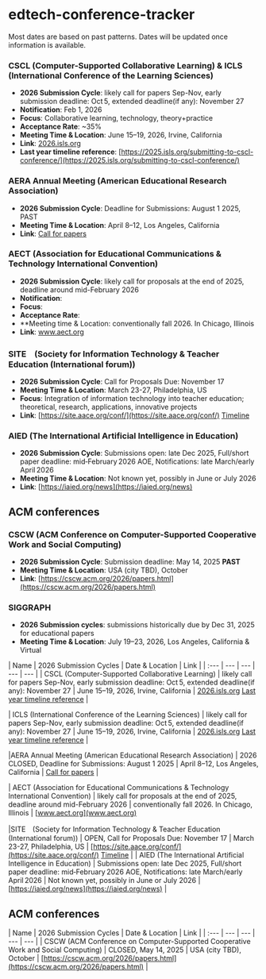 # edtech-conference-tracker
Most dates are based on past patterns. Dates will be updated once information is available.
### CSCL (Computer-Supported Collaborative Learning) & ICLS (International Conference of the Learning Sciences)
- **2026 Submission Cycle**: likely call for papers Sep-Nov, early submission deadline: Oct 5, extended deadline(if any): November 27
- **Notification**: Feb 1, 2026
- **Focus**: Collaborative learning, technology, theory+practice
- **Acceptance Rate**: ~35%
- **Meeting Time & Location**: June 15–19, 2026, Irvine, California
- **Link**: [2026.isls.org](https://2026.isls.org)
- **Last year timeline reference**: [https://2025.isls.org/submitting-to-cscl-conference/](https://2025.isls.org/submitting-to-cscl-conference/)

### AERA Annual Meeting (American Educational Research Association)
- **2026 Submission Cycle**: Deadline for Submissions: August 1 2025, PAST
- **Meeting Time & Location**: April 8–12, Los Angeles, California
- **Link**: [Call for papers](https://www.aera.net/Events-Meetings/Annual-Meeting/2026-Annual-Meeting-Call-for-Paper-and-Session-Submissions/mid/55159/dnnprintmode/true?ContainerSrc=%5BG%5DContainers%2F_default%2FNo+Container&SkinSrc=%5BG%5DSkins%2F_default%2FNo+Skin&utm_source=chatgpt.com)

### AECT (Association for Educational Communications & Technology International Convention)
- **2026 Submission Cycle**: likely call for proposals at the end of 2025, deadline around mid-February 2026
- **Notification**: 
- **Focus**: 
- **Acceptance Rate**: 
- **Meeting time & Location: conventionally fall 2026. In Chicago, Illinois
- **Link**: www.aect.org

### SITE　(Society for Information Technology & Teacher Education (International forum))
- **2026 Submission Cycle**: Call for Proposals Due: November 17
- **Meeting Time & Location**: March 23-27, Philadelphia, US
- **Focus**: Integration of information technology into teacher education; theoretical, research, applications, innovative projects
- **Link**: [https://site.aace.org/conf/](https://site.aace.org/conf/) [Timeline](https://site.aace.org/about/site-2026-philadelphia-march-23-27/rates-deadlines-visas/#deadlines)


### AIED (The International Artificial Intelligence in Education)
- **2026 Submission Cycle**: Submissions open: late Dec 2025, Full/short paper deadline: mid‑February 2026 AOE, Notifications: late March/early April 2026
- **Meeting Time & Location**: Not known yet, possibly in June or July 2026
- **Link**: [https://iaied.org/news](https://iaied.org/news)

## ACM conferences
### CSCW (ACM Conference on Computer-Supported Cooperative Work and Social Computing)
- **2026 Submission Cycle**: Submission deadline: May 14, 2025 **PAST**
- **Meeting Time & Location**: USA (city TBD), October
- **Link**: [https://cscw.acm.org/2026/papers.html](https://cscw.acm.org/2026/papers.html)

### SIGGRAPH
- **2026 Submission cycles**: submissions historically due by Dec 31, 2025 for educational papers
- **Meeting Time & Location**: July 19–23, 2026, Los Angeles, California & Virtual

| Name | 2026 Submission Cycles | Date & Location | Link |
| :--- | --- | --- | --- | --- |
| CSCL (Computer-Supported Collaborative Learning) | likely call for papers Sep-Nov, early submission deadline: Oct 5, extended deadline(if any): November 27 | June 15–19, 2026, Irvine, California | [2026.isls.org](https://2026.isls.org) [Last year timeline reference](https://2025.isls.org/submitting-to-cscl-conference/) |

| ICLS (International Conference of the Learning Sciences) |  likely call for papers Sep-Nov, early submission deadline: Oct 5, extended deadline(if any): November 27 | June 15–19, 2026, Irvine, California | [2026.isls.org](https://2026.isls.org) [Last year timeline reference](https://2025.isls.org/submitting-to-cscl-conference/) |

|AERA Annual Meeting (American Educational Research Association) | 2026 CLOSED, Deadline for Submissions: August 1 2025 | April 8–12, Los Angeles, California | [Call for papers](https://www.aera.net/Events-Meetings/Annual-Meeting/2026-Annual-Meeting-Call-for-Paper-and-Session-Submissions/mid/55159/dnnprintmode/true?ContainerSrc=%5BG%5DContainers%2F_default%2FNo+Container&SkinSrc=%5BG%5DSkins%2F_default%2FNo+Skin&utm_source=chatgpt.com) |

| AECT (Association for Educational Communications & Technology International Convention) | likely call for proposals at the end of 2025, deadline around mid-February 2026 | conventionally fall 2026. In Chicago, Illinois | [www.aect.org](www.aect.org)

|SITE　(Society for Information Technology & Teacher Education (International forum)) | OPEN, Call for Proposals Due: November 17 | March 23-27, Philadelphia, US | [https://site.aace.org/conf/](https://site.aace.org/conf/) [Timeline](https://site.aace.org/about/site-2026-philadelphia-march-23-27/rates-deadlines-visas/#deadlines)
|
| AIED (The International Artificial Intelligence in Education) | Submissions open: late Dec 2025, Full/short paper deadline: mid‑February 2026 AOE, Notifications: late March/early April 2026 | Not known yet, possibly in June or July 2026 | [https://iaied.org/news](https://iaied.org/news) |


## ACM conferences
| Name | 2026 Submission Cycles | Date & Location | Link |
| :--- | --- | --- | --- | --- |
| CSCW (ACM Conference on Computer-Supported Cooperative Work and Social Computing) | CLOSED, May 14, 2025 | USA (city TBD), October | [https://cscw.acm.org/2026/papers.html](https://cscw.acm.org/2026/papers.html) |

